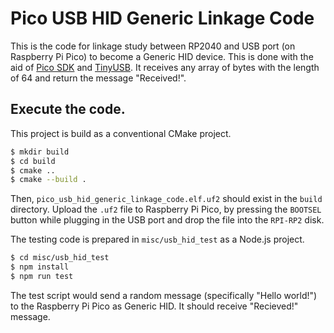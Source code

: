 # Pico USB HID Generic Linkage Code

This is the code for linkage study between RP2040 and USB port (on Raspberry Pi Pico) to become a Generic HID device.
This is done with the aid of [Pico SDK](https://github.com/raspberrypi/pico-sdk) and [TinyUSB](https://github.com/hathach/tinyusb).
It receives any array of bytes with the length of 64 and return the message "Received!".

## Execute the code.

This project is build as a conventional CMake project.

```sh
$ mkdir build
$ cd build
$ cmake ..
$ cmake --build .
```

Then, `pico_usb_hid_generic_linkage_code.elf.uf2` should exist in the `build` directory.
Upload the `.uf2` file to Raspberry Pi Pico, by pressing the `BOOTSEL` button while plugging in the USB port and drop the file into the `RPI-RP2` disk.

The testing code is prepared in `misc/usb_hid_test` as a Node.js project.

```sh
$ cd misc/usb_hid_test
$ npm install
$ npm run test
```

The test script would send a random message (specifically "Hello world!") to the Raspberry Pi Pico as Generic HID.
It should receive "Recieved!" message.
